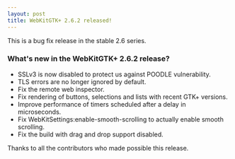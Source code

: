 ```yaml
---
layout: post
title: WebKitGTK+ 2.6.2 released!
---
```


This is a bug fix release in the stable 2.6 series.

### What's new in the WebKitGTK+ 2.6.2 release?

 - SSLv3 is now disabled to protect us against POODLE vulnerability.
 - TLS errors are no longer ignored by default.
 - Fix the remote web inspector.
 - Fix rendering of buttons, selections and lists with recent GTK+
   versions.
 - Improve performance of timers scheduled after a delay in
   microseconds.
 - Fix WebKitSettings:enable-smooth-scrolling to actually enable
   smooth scrolling.
 - Fix the build with drag and drop support disabled.

Thanks to all the contributors who made possible this release.
